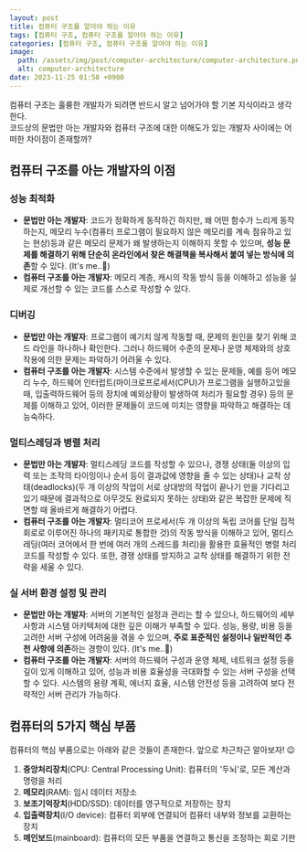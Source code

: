 ```yaml
---
layout: post
title: 컴퓨터 구조를 알아야 하는 이유
tags: [컴퓨터 구조, 컴퓨터 구조를 알아야 하는 이유]
categories: [컴퓨터 구조, 컴퓨터 구조를 알아야 하는 이유]
image:
  path: /assets/img/post/computer-architecture/computer-architecture.png
  alt: computer-architecture
date: 2023-11-25 01:50 +0900
---
```


컴퓨터 구조는 훌륭한 개발자가 되려면 반드시 알고 넘어가야 할 기본 지식이라고 생각한다. <br>
코드상의 문법만 아는 개발자와 컴퓨터 구조에 대한 이해도가 있는 개발자 사이에는 어떠한 차이점이 존재할까?

## 컴퓨터 구조를 아는 개발자의 이점

### 성능 최적화

- **문법만 아는 개발자**: 코드가 정확하게 동작하긴 하지만, 왜 어떤 함수가 느리게 동작하는지, 메모리 누수(컴퓨터 프로그램이 필요하지 않은 메모리를 계속 점유하고 있는 현상)등과 같은 메모리 문제가 왜 발생하는지 이해하지 못할 수 있으며, **성능 문제를 해결하기 위해 단순히 온라인에서 찾은 해결책을 복사해서 붙여 넣는 방식에 의존**할 수 있다. (It's me..🥹)
- **컴퓨터 구조를 아는 개발자**: 메모리 계층, 캐시의 작동 방식 등을 이해하고 성능을 실제로 개선할 수 있는 코드를 스스로 작성할 수 있다.

### 디버깅

- **문법만 아는 개발자**: 프로그램이 예기치 않게 작동할 때, 문제의 원인을 찾기 위해 코드 라인을 하나하나 확인한다.
  그러나 하드웨어 수준의 문제나 운영 체제와의 상호 작용에 의한 문제는 파악하기 어려울 수 있다.
- **컴퓨터 구조를 아는 개발자**: 시스템 수준에서 발생할 수 있는 문제들, 예를 등어 메모리 누수, 하드웨어 인터럽트(마이크로프로세서(CPU)가 프로그램을 실행하고있을 때, 입출력하드웨어 등의 장치에 예외상황이 발생하여 처리가 필요할 경우) 등의 문제를 이해하고 있어, 이러한 문제들이
  코드에 미치는 영향을 파악하고 해결하는 데 능숙하다.

### 멀티스레딩과 병렬 처리

- **문법만 아는 개발자**: 멀티스레딩 코드를 작성할 수 있으나, 경쟁 상태(둘 이상의 입력 또는 조작의 타이밍이나 순서 등이 결과값에 영향을 줄 수 있는 상태)나 교착 상태(deadlocks)(두 개 이상의 작업이 서로 상대방의 작업이 끝나기 만을 기다리고 있기 때문에 결과적으로 아무것도 완료되지 못하는 상태)와 같은 복잡한 문제에 직면할 때 올바르게 해결하기 어렵다.
- **컴퓨터 구조를 아는 개발자**: 멀티코어 프로세서(두 개 이상의 독립 코어를 단일 집적 회로로 이루어진 하나의 패키지로 통합한 것)의 작동 방식을 이해하고 있어, 멀티스레딩(여러 코어에서 한 번에 여러 개의 스레드를 처리)을 활용한 효율적인 병렬 처리 코드를 작성할 수 있다. 또한, 경쟁 상태를
  방지하고 교착 상태를 해결하기 위한 전략을 세울 수 있다.

### 실 서버 환경 설정 및 관리

- **문법만 아는 개발자**: 서버의 기본적인 설정과 관리는 할 수 있으나, 하드웨어의 세부 사항과 시스템 아키텍처에 대한 깊은 이해가 부족할 수 있다.
  성능, 용량, 비용 등을 고려한 서버 구성에 어려움을 겪을 수 있으며, **주로 표준적인 설정이나 일반적인 추천 사항에 의존**하는 경향이 있다. (It's me..🥹)
- **컴퓨터 구조를 아는 개발자**: 서버의 하드웨어 구성과 운영 체제, 네트워크 설정 등을 깊이 있게 이해하고 있어, 성능과 비용 효율성을 극대화할 수 있는 서버 구성을 선택할 수 있다.
  시스템의 용량 계획, 에너지 효율, 시스템 안전성 등을 고려하여 보다 전략적인 서버 관리가 가능하다.

## 컴퓨터의 5가지 핵심 부품

컴퓨터의 핵심 부품으로는 아래와 같은 것들이 존재한다. 앞으로 차근차근 알아보자! 😉

1. **중앙처리장치**(CPU: Central Processing Unit): 컴퓨터의 '두뇌'로, 모든 계산과 명령을 처리
2. **메모리**(RAM): 임시 데이터 저장소
3. **보조기억장치**(HDD/SSD): 데이터를 영구적으로 저장하는 장치
4. **입출력장치**(I/O device): 컴퓨터 외부에 연결되어 컴퓨터 내부와 정보를 교환하는 장치
5. **메인보드**(mainboard): 컴퓨터의 모든 부품을 연결하고 통신을 조정하는 회로 기판
